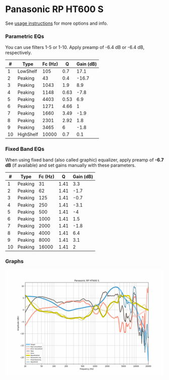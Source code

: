 # Panasonic RP HT600 S
See [usage instructions](https://github.com/jaakkopasanen/AutoEq#usage) for more options and info.

### Parametric EQs
You can use filters 1-5 or 1-10. Apply preamp of -6.4 dB or -6.4 dB, respectively.

|   # | Type      |   Fc (Hz) |    Q |   Gain (dB) |
|-----|-----------|-----------|------|-------------|
|   1 | LowShelf  |       105 | 0.7  |        17.1 |
|   2 | Peaking   |        43 | 0.4  |       -16.7 |
|   3 | Peaking   |      1043 | 1.9  |         8.9 |
|   4 | Peaking   |      1148 | 0.63 |        -7.8 |
|   5 | Peaking   |      4403 | 0.53 |         6.9 |
|   6 | Peaking   |      1271 | 4.66 |         1   |
|   7 | Peaking   |      1660 | 3.49 |        -1.9 |
|   8 | Peaking   |      2301 | 2.92 |         1.8 |
|   9 | Peaking   |      3465 | 6    |        -1.8 |
|  10 | HighShelf |     10000 | 0.7  |         0.1 |

### Fixed Band EQs
When using fixed band (also called graphic) equalizer, apply preamp of **-6.7 dB** (if available) and set gains manually with these parameters.

|   # | Type    |   Fc (Hz) |    Q |   Gain (dB) |
|-----|---------|-----------|------|-------------|
|   1 | Peaking |        31 | 1.41 |         3.3 |
|   2 | Peaking |        62 | 1.41 |        -1.7 |
|   3 | Peaking |       125 | 1.41 |        -0.7 |
|   4 | Peaking |       250 | 1.41 |        -3.1 |
|   5 | Peaking |       500 | 1.41 |        -4   |
|   6 | Peaking |      1000 | 1.41 |         1.5 |
|   7 | Peaking |      2000 | 1.41 |        -1.8 |
|   8 | Peaking |      4000 | 1.41 |         6.4 |
|   9 | Peaking |      8000 | 1.41 |         3.1 |
|  10 | Peaking |     16000 | 1.41 |         2   |

### Graphs
![](./Panasonic%20RP%20HT600%20S.png)
